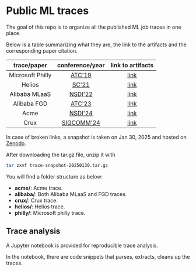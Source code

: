 # Public ML traces
The goal of this repo is to organize all the published ML job traces in one place.

Below is a table summarizing what they are, the link to the artifacts and the corresponding paper citation.

|    trace/paper   |                            conference/year                            |                        link to artifacts                        |
|:----------------:|:---------------------------------------------------------------------:|:---------------------------------------------------------------:|
| Microsoft Philly |  [ATC'19](https://www.usenix.org/conference/atc19/presentation/jeon)  |       [link](https://github.com/msr-fiddle/philly-traces)       |
|      Helios      |        [SC'21](https://dl.acm.org/doi/10.1145/3458817.3476223)        |     [link](https://github.com/S-Lab-System-Group/HeliosData)    |
|       Alibaba MLaaS      | [NSDI'22](https://www.usenix.org/conference/nsdi22/presentation/weng) |          [link](https://github.com/alibaba/clusterdata)         |
|        Alibaba FGD       |  [ATC'23](https://www.usenix.org/conference/atc23/presentation/weng)  |          [link](https://github.com/alibaba/clusterdata)         |
|       Acme       |  [NSDI'24](https://www.usenix.org/conference/nsdi24/presentation/hu)  |          [link](https://github.com/InternLM/AcmeTrace)          |
|       Crux       |      [SIGCOMM'24](https://dl.acm.org/doi/10.1145/3651890.3672239)     | [link](https://github.com/alibaba/alibaba-lingjun-dataset-2023) |


In case of broken links, a snapshot is taken on Jan 30, 2025 and hosted on [Zenodo](https://doi.org/10.5281/zenodo.14775937).

After downloading the tar.gz file, unzip it with

```bash
tar zxvf trace-snapshot-20250130.tar.gz
```

You will find a folder structure as below:

* **acme/**: Acme trace.
* **alibaba/**: Both Alibaba MLaaS and FGD traces.
* **crux/**: Crux trace.
* **helios/**: Helios trace.
* **philly/**: Microsoft philly trace.

## Trace analysis
A Jupyter notebook is provided for reproducible trace analysis.

In the notebook, there are code snippets that parses, extracts, cleans up the traces.
